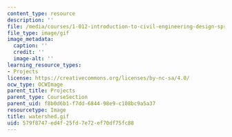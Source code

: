 ```yaml
---
content_type: resource
description: ''
file: /media/courses/1-012-introduction-to-civil-engineering-design-spring-2002/579f8747ed4f25fd7e72ef70df75fc88_watershed.gif
file_type: image/gif
image_metadata:
  caption: ''
  credit: ''
  image-alt: ''
learning_resource_types:
- Projects
license: https://creativecommons.org/licenses/by-nc-sa/4.0/
ocw_type: OCWImage
parent_title: Projects
parent_type: CourseSection
parent_uid: f8b0d6b1-f7dd-6844-98e9-c108bc9a5a37
resourcetype: Image
title: watershed.gif
uid: 579f8747-ed4f-25fd-7e72-ef70df75fc88
---
```

